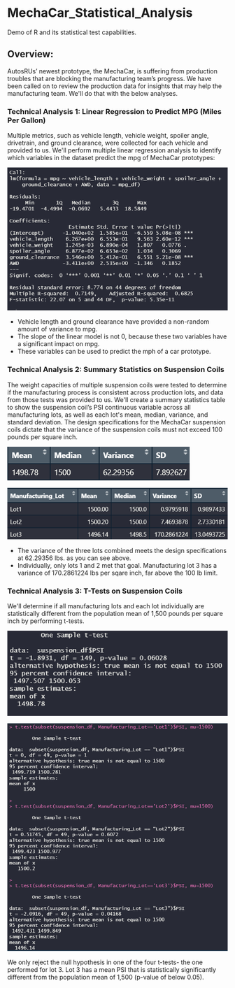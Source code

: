 # MechaCar_Statistical_Analysis

Demo of R and its statistical test capabilities.

## Overview:

AutosRUs’ newest prototype, the MechaCar, is suffering from production troubles that are blocking the manufacturing team’s progress. We have been called on to review the production data for insights that may help the manufacturing team. We'll do that with the below analyses.

### Technical Analysis 1: Linear Regression to Predict MPG (Miles Per Gallon)

Multiple metrics, such as vehicle length, vehicle weight, spoiler angle, drivetrain, and ground clearance, were collected for each vehicle and provided to us. We'll perform multiple linear regression analysis to identify which variables in the dataset predict the mpg of MechaCar prototypes:

![linear regression del 1](Images/lin_regression_del1.png)

- Vehicle length and ground clearance have provided a non-random amount of variance to mpg.
- The slope of the linear model is not 0, because these two variables have a significant impact on mpg.
- These variables can be used to predict the mph of a car prototype.

### Technical Analysis 2: Summary Statistics on Suspension Coils

The weight capacities of multiple suspension coils were tested to determine if the manufacturing process is consistent across production lots, and data from those tests was provided to us. We'll create a summary statistics table to show the suspension coil’s PSI continuous variable across all manufacturing lots, as well as each lot's mean, median, variance, and standard deviation. The design specifications for the MechaCar suspension coils dictate that the variance of the suspension coils must not exceed 100 pounds per square inch.

![summarize PSI del 2](Images/PSI_summary_del2.png)

![summarize lots del 2](Images/lot_summarize_del2.png)

- The variance of the three lots combined meets the design specifications at 62.29356 lbs. as you can see above.
- Individually, only lots 1 and 2 met that goal. Manufacturing lot 3 has a variance of 170.2861224 lbs per sqare inch, far above the 100 lb limit.

### Technical Analysis 3: T-Tests on Suspension Coils

We'll determine if all manufacturing lots and each lot individually are statistically different from the population mean of 1,500 pounds per square inch by performing t-tests.

![t-test all lots del 3](Images/ttest_all_del3.png)

![t-test individual lots del 3](Images/ttest_indiv_del3.png)

We only reject the null hypothesis in one of the four t-tests- the one performed for lot 3. Lot 3 has a mean PSI that is statistically significantly different from the population mean of 1,500 (p-value of below 0.05).
